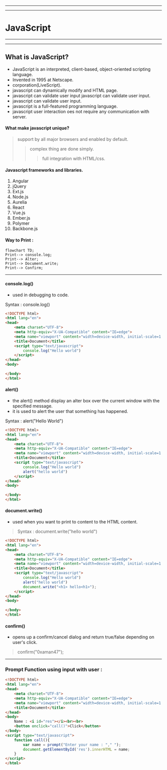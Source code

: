 ___
___
# JavaScript
___
___
## What is JavaScript?
* JavaScript is an interpreted, client-based, object-oriented scripting language.
* Invented in 1995 at Netscape.
* corporation(LiveScript).
* javascript can dynamically modify and HTML page.
* javascript can validate user input javascript can validate user input.
* javascript can validate user input.
* javascript is a full-featured programming language.
* javascript user interaction oes not require any communication with server.
#### What make javascript unique?
>support by all major browsers and enabled by default.
>>complex thing are done simply.
>>>full integration with HTML/css.

#### Javascript frameworks and libraries.
1. Angular
2. jQuery
3. Ext.js
4. Node.js
5. Aurelia
6. React
7. Vue.js
8. Ember.js
9. Polymer
10. Backbone.js
  
#### Way to Print :

```mermaid
flowchart TD;
Print--> console.log;
Print--> Alter;
Print--> Document.write;
Print--> Confirm;
```
___
#### console.log()
* used in debugging to code.

Syntax : console.log()
  
```html
<!DOCTYPE html>
<html lang="en">
<head>
    <meta charset="UTF-8">
    <meta http-equiv="X-UA-Compatible" content="IE=edge">
    <meta name="viewport" content="width=device-width, initial-scale=1.0">
    <title>Document</title>
    <script type="text/javascript">
        console.log("Hello world")
    </script>
</head>
<body>
    
</body>
</html>
```

#### alert() 
* the alert() method display an alter box over the current window with the specified message.
* it is used to alert the user that something has happened.

Syntax : alert("Hello World")

```html
<!DOCTYPE html>
<html lang="en">
<head>
    <meta charset="UTF-8">
    <meta http-equiv="X-UA-Compatible" content="IE=edge">
    <meta name="viewport" content="width=device-width, initial-scale=1.0">
    <title>Document</title>
    <script type="text/javascript">
        console.log("Hello world")
        alert("hello world")
    </script>
</head>
<body>
    
</body>
</html>
```

#### document.write()
* used when you want to print to content to the HTML content.

> Syntax : document.write("hello world")

```html
<!DOCTYPE html>
<html lang="en">
<head>
    <meta charset="UTF-8">
    <meta http-equiv="X-UA-Compatible" content="IE=edge">
    <meta name="viewport" content="width=device-width, initial-scale=1.0">
    <title>Document</title>
    <script type="text/javascript">
        console.log("Hello world")
        alert("hello world")
        document.write("<h1> hello<h1>");
    </script>
</head>
<body>
    
</body>
</html>
```
#### confirm()
* opens up a confirm/cancel dialog and return true/false depending on user's click.
>confirm("0xaman47");
---
### Prompt Function using input with user :

```html
<!DOCTYPE html>
<html lang="en">
<head>
    <meta charset="UTF-8">
    <meta http-equiv="X-UA-Compatible" content="IE=edge">
    <meta name="viewport" content="width=device-width, initial-scale=1.0">
    <title>Document</title>
</head>
<body>
    Name : <i id="res"></i><br><br>
    <button onclick="call()">Click</button>
</body>
<script type="text/javascript">
    function call(){
        var name = prompt("Enter your name : "," ");
        document.getElementById('res').innerHTML = name;
    }
</script>
</html>
```
